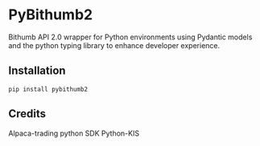 # PyBithumb2
Bithumb API 2.0 wrapper for Python environments using Pydantic models and the python typing library to enhance developer experience.

## Installation
`pip install pybithumb2`

## Credits
Alpaca-trading python SDK
Python-KIS